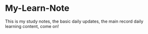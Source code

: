 # My-Learn-Note
This is my study notes, the basic daily updates, the main record daily learning content, come on!
